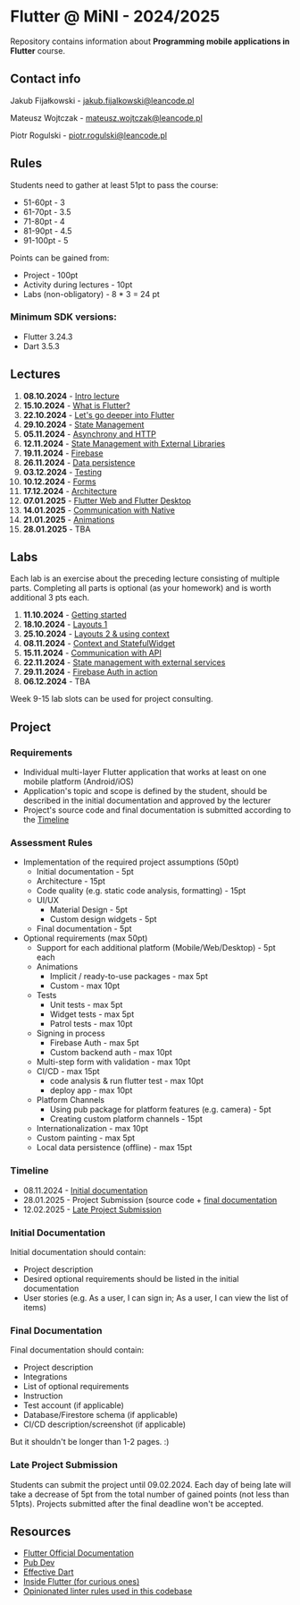 # Flutter @ MiNI - 2024/2025
Repository contains information about **Programming mobile applications in Flutter** course.

## Contact info
Jakub Fijałkowski - jakub.fijalkowski@leancode.pl

Mateusz Wojtczak - mateusz.wojtczak@leancode.pl

Piotr Rogulski - piotr.rogulski@leancode.pl

## Rules
Students need to gather at least 51pt to pass the course:
- 51-60pt - 3
- 61-70pt - 3.5
- 71-80pt - 4
- 81-90pt - 4.5
- 91-100pt - 5

Points can be gained from:
- Project - 100pt
- Activity during lectures - 10pt
- Labs (non-obligatory) - 8 * 3 = 24 pt

### Minimum SDK versions:
- Flutter 3.24.3
- Dart 3.5.3


## Lectures
1. **08.10.2024** - [Intro lecture](lectures/week1_lecture)
2. **15.10.2024** - [What is Flutter?](lectures/week2_lecture)
3. **22.10.2024** - [Let's go deeper into Flutter](lectures/week3_lecture)
4. **29.10.2024** - [State Management](lectures/week4_lecture)
5. **05.11.2024** - [Asynchrony and HTTP](lectures/week5_lecture)
6. **12.11.2024** - [State Management with External Libraries](lectures/week6_lecture)
7. **19.11.2024** - [Firebase](lectures/week7_lecture)
8. **26.11.2024** - [Data persistence](lectures/week8_lecture)
9. **03.12.2024** - [Testing](lectures/week9_lecture)
10. **10.12.2024** - [Forms](lectures/week10_lecture)
11. **17.12.2024** - [Architecture](lectures/week11_lecture)
12. **07.01.2025** - [Flutter Web and Flutter Desktop](lectures/week12_lecture)
13. **14.01.2025** - [Communication with Native](lectures/week13_lecture)
14. **21.01.2025** - [Animations](lectures/week14_lecture)
15. **28.01.2025** - TBA


## Labs
Each lab is an exercise about the preceding lecture consisting of multiple parts. Completing all parts is optional (as your homework) and is worth additional 3 pts each.

1. **11.10.2024** - [Getting started](labs/week1_lab)
2. **18.10.2024** - [Layouts 1](labs/week2_lab)
3. **25.10.2024** - [Layouts 2 & using context](labs/week3_lab)
4. **08.11.2024** - [Context and StatefulWidget](labs/week4_lab)
5. **15.11.2024** - [Communication with API](labs/week5_lab)
6. **22.11.2024** - [State management with external services](labs/week6_lab)
7. **29.11.2024** - [Firebase Auth in action](labs/week7_lab)
8. **06.12.2024** - TBA

Week 9-15 lab slots can be used for project consulting.

## Project

### Requirements
- Individual multi-layer Flutter application that works at least on one mobile platform (Android/iOS)
- Application's topic and scope is defined by the student, should be described in the initial documentation and approved by the lecturer
- Project's source code and final documentation is submitted according to the [Timeline](#timeline)

### Assessment Rules
- Implementation of the required project assumptions (50pt)
	- Initial documentation - 5pt
	- Architecture - 15pt
	- Code quality (e.g. static code analysis, formatting) - 15pt
	- UI/UX
    	- Material Design - 5pt
    	- Custom design widgets - 5pt
	- Final documentation - 5pt
- Optional requirements (max 50pt)
	- Support for each additional platform (Mobile/Web/Desktop) - 5pt each
	- Animations
    	- Implicit / ready-to-use packages - max 5pt
    	- Custom - max 10pt
	- Tests
    	- Unit tests - max 5pt
    	- Widget tests - max 5pt
    	- Patrol tests - max 10pt
	- Signing in process
    	- Firebase Auth - max 5pt
    	- Custom backend auth - max 10pt
	- Multi-step form with validation - max 10pt
	- CI/CD - max 15pt
    	- code analysis & run flutter test - max 10pt
    	- deploy app - max 10pt
	- Platform Channels
    	- Using pub package for platform features (e.g. camera) - 5pt
    	- Creating custom platform channels - 15pt
	- Internationalization - max 10pt
	- Custom painting - max 5pt
	- Local data persistence (offline) - max 15pt


### Timeline
- 08.11.2024 - [Initial documentation](#initial-documentation)
- 28.01.2025 - Project Submission (source code + [final documentation](#final-documentation)
- 12.02.2025 - [Late Project Submission](#late-project-submission)

### Initial Documentation
Initial documentation should contain:
- Project description
- Desired optional requirements should be listed in the initial documentation
- User stories (e.g. As a user, I can sign in; As a user, I can view the list of items)

### Final Documentation
Final documentation should contain:
- Project description
- Integrations
- List of optional requirements
- Instruction
- Test account (if applicable)
- Database/Firestore schema (if applicable)
- CI/CD description/screenshot (if applicable)

But it shouldn't be longer than 1-2 pages. :)

### Late Project Submission
Students can submit the project until 09.02.2024. Each day of being late will take a decrease of 5pt from the total number of gained points (not less than 51pts). Projects submitted after the final deadline won't be accepted.

## Resources
- [Flutter Official Documentation](https://flutter.dev/docs)
- [Pub Dev](https://pub.dev)
- [Effective Dart](https://dart.dev/guides/language/effective-dart)
- [Inside Flutter (for curious ones)](https://docs.flutter.dev/resources/inside-flutter)
- [Opinionated linter rules used in this codebase](https://github.com/leancodepl/flutter_corelibrary/tree/master/packages/leancode_lint)
